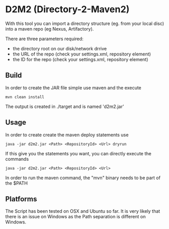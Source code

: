 # D2M2 (Directory-2-Maven2)

With this tool you can import a directory structure (eg. from your local disc) into a maven repo (eg Nexus, Artifactory). 

There are three parameters required:
- the directory root on our disk/network drrive
- the URL of the repo (check your settings.xml, repository element)
- the ID for the repo (check your settings.xml, repository element)


## Build

In order to create the JAR file simple use maven and the execute

```
mvn clean install
```

The output is created in ./target and is named 'd2m2.jar'

## Usage

In order to create create the maven deploy statements use

```
java -jar d2m2.jar <Path> <RepositoryId> <Url> dryrun
```

If this give you the statements you want, you can directly execute the commands

```
java -jar d2m2.jar <Path> <RepositoryId> <Url> 
```

In order to run the maven command, the "mvn" binary needs to be part of the $PATH

## Platforms

The Script has been tested on OSX and Ubuntu so far. It is very likely that there is an issue on Windows as the Path separation is different on Windows.
